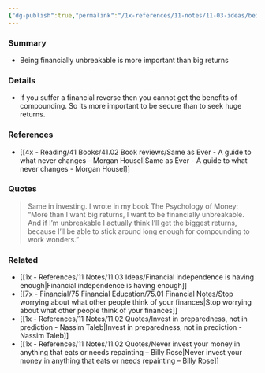 ```yaml
---
{"dg-publish":true,"permalink":"/1x-references/11-notes/11-03-ideas/being-financially-unbreakable-is-more-important-than-big-returns/","title":"Being financially unbreakable is more important than big returns","created":"2025-07-06T17:35:38.620+03:00","updated":"2025-07-06T18:12:21.321+03:00"}
---
```



### Summary
- Being financially unbreakable is more important than big returns

### Details
- If you suffer a financial reverse then you cannot get the benefits of compounding. So its more important to be secure than to seek huge returns.

### References
- [[4x - Reading/41 Books/41.02 Book reviews/Same as Ever - A guide to what never changes - Morgan Housel\|Same as Ever - A guide to what never changes - Morgan Housel]]

### Quotes
> Same in investing. I wrote in my book The Psychology of Money: “More than I want big returns, I want to be financially unbreakable. And if I’m unbreakable I actually think I’ll get the biggest returns, because I’ll be able to stick around long enough for compounding to work wonders.”

### Related
- [[1x - References/11 Notes/11.03 Ideas/Financial independence is having enough\|Financial independence is having enough]]
- [[7x - Financial/75 Financial Education/75.01 Financial Notes/Stop worrying about what other people think of your finances\|Stop worrying about what other people think of your finances]]
- [[1x - References/11 Notes/11.02 Quotes/Invest in preparedness, not in prediction - Nassim Taleb\|Invest in preparedness, not in prediction - Nassim Taleb]]
- [[1x - References/11 Notes/11.02 Quotes/Never invest your money in anything that eats or needs repainting – Billy Rose\|Never invest your money in anything that eats or needs repainting – Billy Rose]]